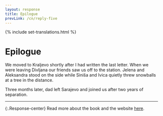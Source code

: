 ```yaml
---
layout: response
title: Epilogue
prevLink: /cn/reply-five
---
```


{% include set-translations.html %}

# Epilogue

We moved to Kraljevo shortly after I had written the last letter. When we were leaving Divljana our friends saw us off to the station. Jelena and Aleksandra stood on the side while Siniša and Ivica quietly threw snowballs at a tree in the distance.

Three months later, dad left Sarajevo and joined us after two years of separation.

-----

{:.Response-center}
Read more about the book and the website <a href="{{ t.aboutLink }}">here</a>.
